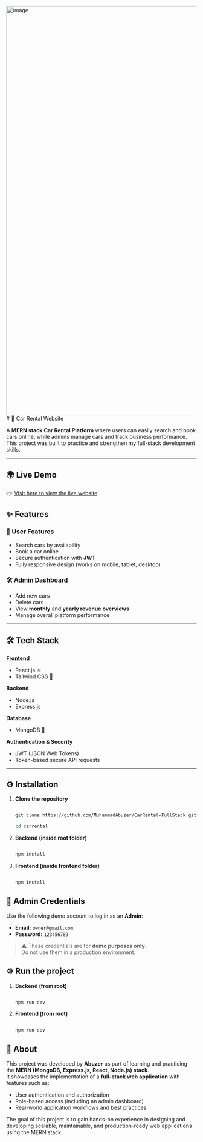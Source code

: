 <img width="1920" height="1080" alt="image" src="https://github.com/user-attachments/assets/af1cdff0-6ebb-469b-b7a9-dd080f642582" /># 🚗 Car Rental Website

A **MERN stack Car Rental Platform** where users can easily search and book cars online, while admins manage cars and track business performance.  
This project was built to practice and strengthen my full-stack development skills.

---

## 🌍 Live Demo

👉 [Visit here to view the live website](https://carrental-frontend-01ot.onrender.com)

## ✨ Features

### 🔑 User Features

- Search cars by availability
- Book a car online
- Secure authentication with **JWT**
- Fully responsive design (works on mobile, tablet, desktop)

### 🛠️ Admin Dashboard

- Add new cars
- Delete cars
- View **monthly** and **yearly revenue overviews**
- Manage overall platform performance

---

## 🛠️ Tech Stack

**Frontend**

- React.js ⚛️
- Tailwind CSS 🎨

**Backend**

- Node.js
- Express.js

**Database**

- MongoDB 🍃

**Authentication & Security**

- JWT (JSON Web Tokens)
- Token-based secure API requests

---

## ⚙️ Installation

1. **Clone the repository**

   ```bash

   git clone https://github.com/MuhammadAbuzer/CarRental-FullStack.git

   cd carrental
   ```

2. **Backend (inside root folder)**

   ```bash

   npm install

   ```

3. **Frontend (inside frontend folder)**

   ```bash

   npm install

   ```


## 👤 Admin Credentials  

Use the following demo account to log in as an **Admin**:

- **Email:** `owner@gmail.com`  
- **Password:** `123456789`  

> ⚠️ These credentials are for **demo purposes only**.  
> Do not use them in a production environment.


## ⚙️ Run the project

1. **Backend (from root)**

   ```bash

   npm run dev

   ```

2. **Frontend (from root)**

   ```bash

   npm run dev

   ```

## 📌 About  

This project was developed by **Abuzer** as part of learning and practicing the **MERN (MongoDB, Express.js, React, Node.js) stack**.  
It showcases the implementation of a **full-stack web application** with features such as:  

- User authentication and authorization  
- Role-based access (including an admin dashboard)  
- Real-world application workflows and best practices  

The goal of this project is to gain hands-on experience in designing and developing scalable, maintainable, and production-ready web applications using the MERN stack.  

